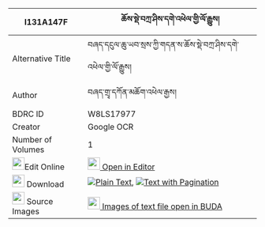 |I131A147F|ཆོས་སྡེ་བཀྲ་ཤིས་དགེ་འཕེལ་གྱི་ལོ་རྒྱུས། 
| --- | --- 
|Alternative Title |བཞད་དངུལ་ཆུ་ཡབ་སྲས་ཀྱི་གདན་ས་ཆོས་སྡེ་བཀྲ་ཤིས་དགེ་འཕེལ་གྱི་ལོ་རྒྱུས།
|Author| བཞད་གྲྭ་དཀོན་མཆོག་འཕེལ་རྒྱས།
|BDRC ID | W8LS17977
|Creator | Google OCR
|Number of Volumes| 1
|<img width="25" src="https://img.icons8.com/color/25/000000/edit-property.png">Edit Online| [<img width="25" src="https://avatars.githubusercontent.com/u/45091458?s=200&v=4"> Open in Editor](http://editor.openpecha.org/I131A147F)
|<img width="25" src="https://img.icons8.com/fluent/48/000000/download-2.png"/>  Download | [![](https://img.icons8.com/color/20/000000/txt.png)Plain Text](https://github.com/Openpecha/I131A147F/releases/download/v1/chode_tashi_ge_pel_gyi_logyu_plain_I131A147F.zip), [![](https://img.icons8.com/color/20/000000/txt.png)Text with Pagination](https://github.com/Openpecha/I131A147F/releases/download/v1/chode_tashi_ge_pel_gyi_logyu_pages_I131A147F.zip)
|<img width="25" src="https://img.icons8.com/plasticine/100/000000/pictures-folder.png"/>  Source Images | [<img width="25" src="https://library.bdrc.io/icons/BUDA-small.svg"> Images of text file open in BUDA](https://library.bdrc.io/show/bdr:W8LS17977)